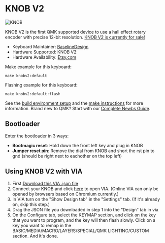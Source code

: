 # KNOB V2

![KNOB](https://github.com/user-attachments/assets/2c5d7582-cdef-45be-adfb-913d4c559ec1)




KNOB V2 is the first QMK supported device to use a hall effect rotary encoder with precise 12-bit resolution. 
[KNOB V2 is currently for sale!](https://www.etsy.com/listing/1748096655/knob-v2-volume-media-controller)

* Keyboard Maintainer: [BaselineDesign](https://github.com/BaselineDesign)
* Hardware Supported: KNOB V2
* Hardware Availability: [Etsy.com](https://www.etsy.com/listing/1748096655/knob-v2-volume-media-controller)

Make example for this keyboard:

    make knobv2:default

Flashing example for this keyboard:

    make knobv2:default:flash

See the [build environment setup](https://docs.qmk.fm/#/getting_started_build_tools) and the [make instructions](https://docs.qmk.fm/#/getting_started_make_guide) for more information. Brand new to QMK? Start with our [Complete Newbs Guide](https://docs.qmk.fm/#/newbs).

## Bootloader

Enter the bootloader in 3 ways:

* **Bootmagic reset**: Hold down the front left key and plug in KNOB
* **Jumper reset pin**: Remove the dial from KNOB and short the rst pin to gnd (should be right next to eachother on the top left)



## Using KNOB V2 with VIA

1. First [Download this VIA .json file](https://drive.google.com/uc?export=download&id=1-IM_kSFA1yx1T-PHw8p78PXtSrtHclPA) 
2. Connect your KNOB and click [here](https://usevia.app/settings) to open VIA. (Online VIA can only be opened by browsers based on Chromium currently.)
3. In VIA turn on the "Show Design tab" in the "Settings" tab. (If it's already on, skip this step.)
4. Drag the JSON file you downloaded in step 1 into the “Design” tab in via.
5. On the Configure tab, select the KEYMAP section, and click on the key that you want to program, and the key will then flash slowly. Click on a key you want to remap in the BASIC/MEDIA/MACRO/LAYERS/SPECIAL/QMK LIGHTING/CUSTOM section. And it's done.
